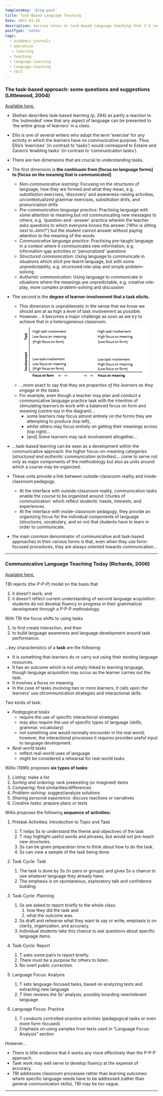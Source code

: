 ```yaml
---
templateKey: 'blog-post'
title: Task-Based Language Teaching
date: 2015-01-24
description: Various notes on task-based language teaching that I'd read when interested in the topic.
postType: 'notes'
tags:
  - academic-journals
  - education
   - learning
  - teaching
  - language-learning
  - language-teaching
  - tblt
---
```


### The task-based approach: some questions and suggestions (Littlewood, 2004)

[Available here.](http://www.lenguasvivas.org/campus/files/0_28/tbl.pdf)

*   Skehan describes task-based learning (p. 294) as partly a reaction to the ‘outmoded’ view that any aspect of language can be presented to ‘the entire group of learners’ in a class.
*   Ellis is one of several writers who adopt the term ‘exercise’ for any activity in which the learners have no communicative purpose. Thus Ellis’s ‘exercises’ (in contrast to ‘tasks’) would correspond to Estaire and Zanon’s ‘enabling tasks’ (in contrast to ‘communication tasks’).
*   There are two dimensions that are crucial to understanding tasks.

*   The first dimension is **the continuum from \[focus on language forms\] to \[focus on the meaning that is communicated\]**
    *   _Non-communicative learning:_ Focusing on the structures of language, how they are formed and what they mean, e.g. substitution exercises, ‘discovery’ and awareness-raising activities, uncontextualized grammar exercises, substitution drills, and pronunciation drills
    *   _Pre-communicative language practice:_ Practising language with some attention to meaning but not communicating new messages to others, e.g. ‘question-and- answer’ practice wherein the teacher asks questions to which everyone knows the answer (‘Who is sitting next to John?’) but the student cannot answer without paying attention to the meaning of the words
    *   _Communicative language practice:_ Practising pre-taught language in a context where it communicates new information, e.g. information-gap activities or ‘personalized’ questions
    *   _Structured communication:_ Using language to communicate in situations which elicit pre-learnt language, but with some unpredictability, e.g. structured role-play and simple problem-solving
    *   _Authentic communication:_ Using language to communicate in situations where the meanings are unpredictable, e.g. creative role-play, more complex problem-solving and discussion

*   The second is the **degree of learner-involvement that a task elicits.**
    *   This dimension is unproblematic in the sense that we know we should aim at as high a level of task involvement as possible. 
    *   However... it becomes a major challenge as soon as we try to achieve that in a heterogeneous classroom.
    ![Screen Shot 2015-11-13 at 1.45.16 PM.png](../../../static/img/littlewood_tblt_image1.png)
    *   ...more exact to say that they are _properties of the learners as they engage in the tasks._ 
    * For example, even though a teacher may plan and conduct a communicative language practice task with the intention of stimulating learners to work with a balanced focus on form and meaning (centre top in the diagram)...
        *   some learners may focus almost entirely on the forms they are attempting to produce (top left),
        *   whilst others may focus entirely on getting their meanings across (top right)...
        *   \[and\] Some learners may lack involvement altogether...

*   ...task-based learning can be seen as a development within the communicative approach: the higher focus-on-meaning categories (_structured and authentic communication activities_)... come to serve not only as major components of the methodology but also as units around which a course may be organized. 
* These units provide a link between outside-classroom reality and inside-classroom pedagogy.
    *   At the interface with outside-classroom reality, communication tasks enable the course to be organized around ‘chunks of communication’ which reflect students’ needs, interests, and experiences.
    *   At the interface with inside-classroom pedagogy, they provide an organizing focus for the individual components of language (structures, vocabulary, and so on) that students have to learn in order to communicate.

*   the main common denominator of communicative and task-based approaches in their various forms is that, even when they use form-focused procedures, they are always oriented towards communication...

* * *

### Communicative Language Teaching Today (Richards, 2006)

[Available here.](https://www.professorjackrichards.com/wp-content/uploads/Richards-Communicative-Language.pdf)

TBI rejects (_the P-P-P_) model on the basis that
   1. it doesn’t work; and 
   2. it doesn’t reflect current understanding of second language acquisition: students do not develop fluency or progress in their grammatical development through a P-P-P methodology.

With TBI the focus shifts to using tasks
   1. to first create interaction, and then 
   2. to build language awareness and language development around task performance.

...key characteristics of a **task** are the following:
*   It is something that learners do or carry out using their existing language resources.
*   It has an outcome which is not simply linked to learning language, though language acquisition may occur as the learner carries out the task.
*   It involves a focus on meaning.
*   In the case of tasks involving two or more learners, it calls upon the learners’ use ofcommunication strategies and interactional skills.

Two kinds of task.
*   _Pedagogical tasks_
    *   require the use of specific interactional strategies
    *   may also require the use of specific types of language (skills, grammar, vocabulary)
    *   not something one would normally encounter in the real world; however, the interactional processes it requires provides useful input to language development.
*   _Real-world tasks_
    *   reflect real-world uses of language
    *   might be considered a rehearsal for real-world tasks

Willis (1996) proposes **six types of tasks:** 
   1. _Listing:_ make a list
   2. _Sorting and ordering:_ rank preexisting (or imagined) items
   3. _Comparing:_ find similarities/differences
   4. _Problem-solving:_ suggest/analyze solutions
   5. _Sharing personal experience:_ discuss reactions or narratives
   6. _Creative tasks:_ prepare plans or texts

Willis proposes the following **sequence of activities:**

1.  Pretask Activities: Introduction to Topic and Task
    1.  T helps Ss to understand the theme and objectives of the task
    2.  T may highlight useful words and phrases, but would not pre-teach new structures.
    3.  Ss can be given preparation time to think about how to do the task.
    4.  Ss can view a sample of the task being done.

2.  Task Cycle: Task
    1.  The task is done by Ss (in pairs or groups) and gives Ss a chance to use whatever language they already have.
    2.  The emphasis is on spontaneous, exploratory talk and confidence building.

3.  Task Cycle: Planning
    1.  Ss are asked to report briefly to the whole class:
        1.  how they did the task and
        2.  what the outcome was.
    2.  Ss draft and rehearse what they want to say or write; emphasis is on clarity, organization, and accuracy.
    3.  Individual students take this chance to ask questions about specific language items.

4.  Task Cycle: Report
    1.  T asks some pairs to report briefly.
    2.  There must be a purpose for others to listen.
    3.  No overt public correction.

5.  Language Focus: Analysis
    1.  T sets language-focused tasks, based on analyzing texts and extracting new language
    2.  T then reviews the Ss’ analysis, possibly boarding new/relevant language

6.  Language Focus: Practice
    1.  T conducts controlled-practice activities (pedagogical tasks or even more form-focused)
    2.  Emphasis on using samples from texts used in “Language Focus: Analysis” section

However...
*   There is little evidence that it works any more effectively than the P-P-P approach.
*   Task work may well serve to develop fluency at the expense of accuracy.
*   TBI addresses classroom processes rather than learning outcomes: where specific language needs have to be addressed (rather than general communication skills), TBI may be too vague.

* * *